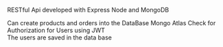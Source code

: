 RESTful Api developed with Express Node and MongoDB

Can create products and orders into the DataBase Mongo Atlas
Check for Authorization for Users using JWT  
The users are saved in the data base
